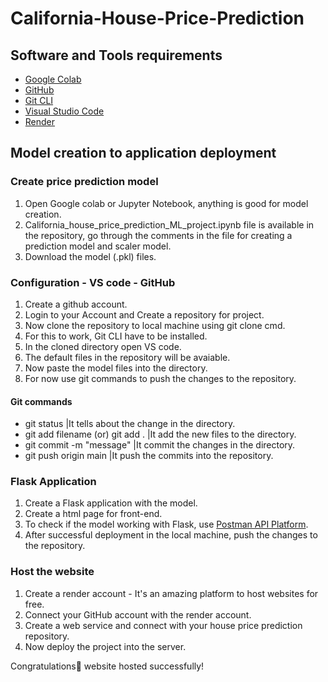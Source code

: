 # California-House-Price-Prediction

## Software and Tools requirements
- [Google Colab](https://colab.research.google.com/)
- [GitHub](https://github.com/)
- [Git CLI](https://git-scm.com/downloads)
- [Visual Studio Code](https://code.visualstudio.com/)
- [Render](https://render.com/)

## Model creation to application deployment

### Create price prediction model
1. Open Google colab or Jupyter Notebook, anything is good for model creation.
2. California_house_price_prediction_ML_project.ipynb file is available in the repository, go through the comments in the file for creating a prediction model and scaler model.
3. Download the model (.pkl) files. 

### Configuration - VS code - GitHub
1. Create a github account.
2. Login to your Account and Create a repository for project.
3. Now clone the repository to local machine using git clone cmd.
4. For this to work, Git CLI have to be installed.
5. In the cloned directory open VS code.
6. The default files in the repository will be avaiable.
7. Now paste the model files into the directory.
8. For now use git commands to push the changes to the repository.

#### Git commands
- git status   |It tells about the change in the directory.
- git add filename (or) git add .    |It add the new files to the directory.
- git commit -m "message"     |It commit the changes in the directory.
- git push origin main     |It push the commits into the repository.

### Flask Application
1. Create a Flask application with the model.
2. Create a html page for front-end.
3. To check if the model working with Flask, use [Postman API Platform](https://www.postman.com/).
4. After successful deployment in the local machine, push the changes to the repository.

### Host the website
1. Create a render account - It's an amazing platform to host websites for free.
2. Connect your GitHub account with the render account.
3. Create a web service and connect with your house price prediction repository.
4. Now deploy the project into the server.

Congratulations🎉 website hosted successfully!
